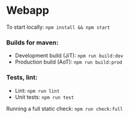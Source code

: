# Webapp

To start locally: `npm install && npm start`

### Builds for maven:

- Development build (JiT): `npm run build:dev`
- Production build (AoT): `npm run build:prod`

### Tests, lint:

- Lint: `npm run lint`
- Unit tests: `npm run test`

Running a full static check: `npm run check:full`

